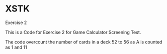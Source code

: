 # XSTK
Exercise 2


This is a Code for Exercise 2 for Game Calculator Screening Test.

The code overcount the number of cards in a deck 52 to 56 as A is counted as 1 and 11
